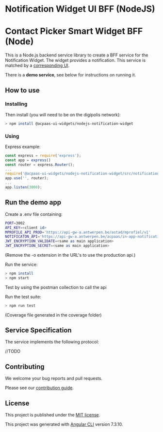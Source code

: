 # Notification Widget UI BFF (NodeJS)
# Contact Picker Smart Widget BFF (Node)

This is a Node.js backend service library to create a BFF service for the Notification Widget. The widget provides a notification. This service is matched by a [corresponding UI](https://github.com/digitalrmdy/notification_widget_angular).

There is a **demo service**, see below for instructions on running it.

## How to use

### Installing


Then install (you will need to be on the digipolis network):

```sh
> npm install @acpaas-ui-widgets/nodejs-notification-widget
```

### Using

Express example:

```js
const express = require('express');
const app = express()
const router = express.Router();
...
require('@acpaas-ui-widgets/nodejs-notification-widget/src/notification')(router, '/api/v1/notifications')
app.use('', router);
...
app.listen(3000);
```



## Run the demo app

Create a .env file containing:

```sh
PORT=3002
API_KEY=<client id>
MPROFILE_API_PROD='https://api-gw-a.antwerpen.be/astad/mprofiel/v1'
NOTIFICATON_API='https://api-gw-a.antwerpen.be/acpaas/in-app-notification/v2/'
JWT_ENCRYPTION_VALIDATE=<same as main application>
JWT_ENCRYPTION_SECRET=<same as main application>
```

(Remove the -o extension in the URL's to use the production api.)

Run the service:

```sh
> npm install
> npm start
```

Test by using the postman collection to call the api

Run the test suite:
```sh
> npm run test
```
(Coverage file generated in the coverage folder)

## Service Specification

The service implements the following protocol:

//TODO

## Contributing

We welcome your bug reports and pull requests.

Please see our [contribution guide](CONTRIBUTING.md).

## License

This project is published under the [MIT license](LICENSE.md).

This project was generated with [Angular CLI](https://github.com/angular/angular-cli) version 7.3.10.
